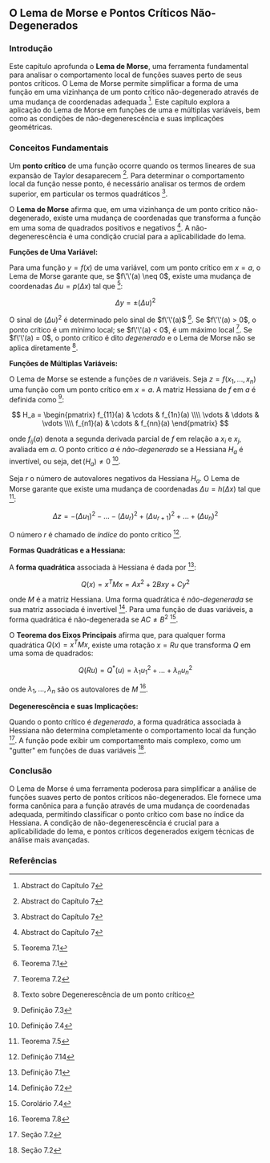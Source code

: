 ## O Lema de Morse e Pontos Críticos Não-Degenerados

### Introdução
Este capítulo aprofunda o **Lema de Morse**, uma ferramenta fundamental para analisar o comportamento local de funções suaves perto de seus pontos críticos. O Lema de Morse permite simplificar a forma de uma função em uma vizinhança de um ponto crítico não-degenerado através de uma mudança de coordenadas adequada [^Abstract]. Este capítulo explora a aplicação do Lema de Morse em funções de uma e múltiplas variáveis, bem como as condições de não-degenerescência e suas implicações geométricas.

### Conceitos Fundamentais
Um **ponto crítico** de uma função ocorre quando os termos lineares de sua expansão de Taylor desaparecem [^Abstract]. Para determinar o comportamento local da função nesse ponto, é necessário analisar os termos de ordem superior, em particular os termos quadráticos [^Abstract].

O **Lema de Morse** afirma que, em uma vizinhança de um ponto crítico não-degenerado, existe uma mudança de coordenadas que transforma a função em uma soma de quadrados positivos e negativos [^Abstract]. A não-degenerescência é uma condição crucial para a aplicabilidade do lema.

**Funções de Uma Variável:**

Para uma função $y = f(x)$ de uma variável, com um ponto crítico em $x = a$, o Lema de Morse garante que, se $f\'\'(a) \neq 0$, existe uma mudança de coordenadas $\Delta u = p(\Delta x)$ tal que [^Theorem 7.1]:

$$ \Delta y = \pm (\Delta u)^2 $$

O sinal de $(\Delta u)^2$ é determinado pelo sinal de $f\'\'(a)$ [^Theorem 7.1]. Se $f\'\'(a) > 0$, o ponto crítico é um mínimo local; se $f\'\'(a) < 0$, é um máximo local [^Theorem 7.2]. Se $f\'\'(a) = 0$, o ponto crítico é dito *degenerado* e o Lema de Morse não se aplica diretamente [^Degeneracy of a critical point].

**Funções de Múltiplas Variáveis:**

O Lema de Morse se estende a funções de $n$ variáveis. Seja $z = f(x_1, ..., x_n)$ uma função com um ponto crítico em $x = a$. A matriz Hessiana de $f$ em $a$ é definida como [^Definition 7.3]:

$$ H_a = \begin{pmatrix} f_{11}(a) & \cdots & f_{1n}(a) \\\\ \vdots & \ddots & \vdots \\\\ f_{n1}(a) & \cdots & f_{nn}(a) \end{pmatrix} $$

onde $f_{ij}(a)$ denota a segunda derivada parcial de $f$ em relação a $x_i$ e $x_j$, avaliada em $a$. O ponto crítico $a$ é *não-degenerado* se a Hessiana $H_a$ é invertível, ou seja, $\det(H_a) \neq 0$ [^Definition 7.4].

Seja $r$ o número de autovalores negativos da Hessiana $H_a$. O Lema de Morse garante que existe uma mudança de coordenadas $\Delta u = h(\Delta x)$ tal que [^Theorem 7.5]:

$$ \Delta z = -(\Delta u_1)^2 - ... - (\Delta u_r)^2 + (\Delta u_{r+1})^2 + ... + (\Delta u_n)^2 $$

O número $r$ é chamado de *índice* do ponto crítico [^Definition 7.14].

**Formas Quadráticas e a Hessiana:**

A **forma quadrática** associada à Hessiana é dada por [^Definition 7.1]:

$$ Q(x) = x^T M x = Ax^2 + 2Bxy + Cy^2$$

onde $M$ é a matriz Hessiana. Uma forma quadrática é *não-degenerada* se sua matriz associada é invertível [^Definition 7.2]. Para uma função de duas variáveis, a forma quadrática é não-degenerada se $AC \neq B^2$ [^Corollary 7.4].

O **Teorema dos Eixos Principais** afirma que, para qualquer forma quadrática $Q(x) = x^T M x$, existe uma rotação $x = Ru$ que transforma $Q$ em uma soma de quadrados:

$$Q(Ru) = Q^*(u) = \lambda_1 u_1^2 + \dots + \lambda_n u_n^2$$

onde $\lambda_1, \dots, \lambda_n$ são os autovalores de $M$ [^Theorem 7.8].

**Degenerescência e suas Implicações:**

Quando o ponto crítico é *degenerado*, a forma quadrática associada à Hessiana não determina completamente o comportamento local da função [^7.2 Functions of two variables]. A função pode exibir um comportamento mais complexo, como um "gutter" em funções de duas variáveis [^7.2 Functions of two variables].

### Conclusão
O Lema de Morse é uma ferramenta poderosa para simplificar a análise de funções suaves perto de pontos críticos não-degenerados. Ele fornece uma forma canônica para a função através de uma mudança de coordenadas adequada, permitindo classificar o ponto crítico com base no índice da Hessiana. A condição de não-degenerescência é crucial para a aplicabilidade do lema, e pontos críticos degenerados exigem técnicas de análise mais avançadas.

### Referências
[^Abstract]: Abstract do Capítulo 7
[^Theorem 7.1]: Teorema 7.1
[^Theorem 7.2]: Teorema 7.2
[^Degeneracy of a critical point]: Texto sobre Degenerescência de um ponto crítico
[^Definition 7.3]: Definição 7.3
[^Definition 7.4]: Definição 7.4
[^Theorem 7.5]: Teorema 7.5
[^Definition 7.1]: Definição 7.1
[^Definition 7.2]: Definição 7.2
[^Corollary 7.4]: Corolário 7.4
[^Theorem 7.8]: Teorema 7.8
[^7.2 Functions of two variables]: Seção 7.2
[^Definition 7.14]: Definição 7.14
<!-- END -->